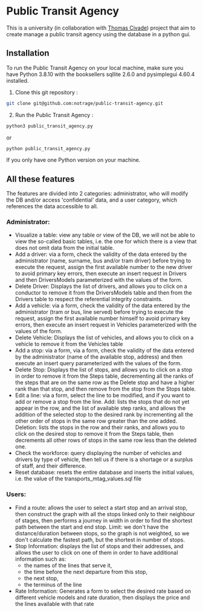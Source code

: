 # Public Transit Agency
This is a university (in collaboration with [Thomas Civade](https://github.com/Luminosaa)) project that aim to create manage a public transit agency using the database in a python gui.
## Installation
To run the Public Transit Agency on your local machine, make sure you have Python 3.8.10 with the booksellers sqllite 2.6.0 and pysimplegui 4.60.4 installed.
1. Clone this git repository :
```bash
git clone git@github.com:notrage/public-transit-agency.git
```
2. Run the Public Transit Agency : 
```bash
python3 public_transit_agency.py
```
or
```bash
python public_transit_agency.py
```
If you only have one Python version on your machine.
## All these features
The features are divided into 2 categories: administrator, who will modify the DB and/or access 'confidential' data, and a user category, which references the data accessible to all.
### Administrator:
- Visualize a table: view any table or view of the DB, we will not be able to view the so-called basic tables, i.e. the one for which there is a view that does not omit data from the initial table.
- Add a driver: via a form, check the validity of the data entered by the administrator (name, surname, bus and/or tram driver) before trying to execute the request, assign the first available number to the new driver to avoid primary key errors, then execute an insert request in Drivers and then DriversModels parameterized with the values of the form.
- Delete Driver: Displays the list of drivers, and allows you to click on a conductor to remove it from the DriversModels table and then from the Drivers table to respect the referential integrity constraints.
- Add a vehicle: via a form, check the validity of the data entered by the administrator (tram or bus, line served) before trying to execute the request, assign the first available number himself to avoid primary key errors, then execute an insert request in Vehicles parameterized with the values of the form.
- Delete Vehicle: Displays the list of vehicles, and allows you to click on a vehicle to remove it from the Vehicles table
- Add a stop: via a form, via a form, check the validity of the data entered by the administrator (name of the available stop, address) and then execute an insert query parameterized with the values of the form.
- Delete Stop: Displays the list of stops, and allows you to click on a stop in order to remove it from the Steps table, decrementing all the ranks of the steps that are on the same row as the Delete stop and have a higher rank than that stop, and then remove from the stop from the Stops table.
- Edit a line: via a form, select the line to be modified, and if you want to add or remove a stop from the line. Add: lists the stops that do not yet appear in the row, and the list of available step ranks, and allows the addition of the selected stop to the desired rank by incrementing all the other order of stops in the same row greater than the one added. Deletion: lists the stops in the row and their ranks, and allows you to click on the desired stop to remove it from the Steps table, then decrements all other rows of stops in the same row less than the deleted one.
- Check the workforce: query displaying the number of vehicles and drivers by type of vehicle, then tell us if there is a shortage or a surplus of staff, and their difference.
- Reset database: resets the entire database and inserts the initial values, i.e. the value of the transports_mtag_values.sql file
### Users:
- Find a route: allows the user to select a start stop and an arrival stop, then construct the graph with all the stops linked only to their neighbour of stages, then performs a journey in width in order to find the shortest path between the start and end stop. Limit: we don't have the distance/duration between stops, so the graph is not weighted, so we don't calculate the fastest path, but the shortest in number of stops.
- Stop Information: displays the list of stops and their addresses, and allows the user to click on one of them in order to have additional information such as:
	- the names of the lines that serve it,
	- the time before the next departure from this stop,
	- the next stop,
	- the terminus of the line
- Rate Information: Generates a form to select the desired rate based on different vehicle models and rate duration, then displays the price and the lines available with that rate